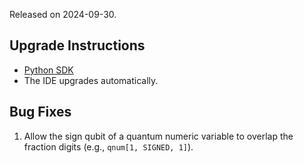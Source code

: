 Released on 2024-09-30.

## Upgrade Instructions

-   [Python SDK](../classiq_101/registration_installations.md/#platform-version-updates)
-   The IDE upgrades automatically.

## Bug Fixes

1. Allow the sign qubit of a quantum numeric variable to overlap the fraction
   digits (e.g., `qnum[1, SIGNED, 1]`).
